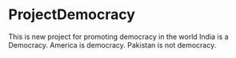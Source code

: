 # ProjectDemocracy
This is new project for promoting democracy in the world
India is a Democracy.
America is democracy.
Pakistan is not democracy.